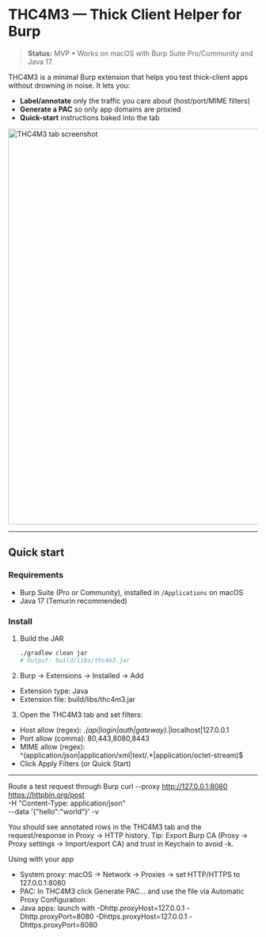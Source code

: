 # THC4M3 — Thick Client Helper for Burp

> **Status:** MVP • Works on macOS with Burp Suite Pro/Community and Java 17.

THC4M3 is a minimal Burp extension that helps you test thick-client apps without drowning in noise. It lets you:

- **Label/annotate** only the traffic you care about (host/port/MIME filters)
- **Generate a PAC** so only app domains are proxied
- **Quick-start** instructions baked into the tab

<img alt="THC4M3 tab screenshot" src="docs/screenshot-tab.png" width="800"/>

---

## Quick start

### Requirements
- Burp Suite (Pro or Community), installed in `/Applications` on macOS
- Java 17 (Temurin recommended)

### Install

1. Build the JAR
   ```bash
   ./gradlew clean jar
   # Output: build/libs/thc4m3.jar
   
2. Burp → Extensions → Installed → Add
-  Extension type: Java
-  Extension file: build/libs/thc4m3.jar


3. Open the THC4M3 tab and set filters:
- Host allow (regex): .*(api|login|auth|gateway).*|localhost|127\.0\.0\.1
- Port allow (comma): 80,443,8080,8443
- MIME allow (regex): ^(application/json|application/xml|text/.*|application/octet-stream)$
- Click Apply Filters (or Quick Start)

---

Route a test request through Burp
curl --proxy http://127.0.0.1:8080 https://httpbin.org/post \
  -H "Content-Type: application/json" \
  --data '{"hello":"world"}' -v

You should see annotated rows in the THC4M3 tab and the request/response in Proxy → HTTP history.
Tip: Export Burp CA (Proxy → Proxy settings → Import/export CA) and trust in Keychain to avoid -k.


Using with your app
-  System proxy: macOS → Network → Proxies → set HTTP/HTTPS to 127.0.0.1:8080
-  PAC: In THC4M3 click Generate PAC… and use the file via Automatic Proxy Configuration
-  Java apps: launch with
-Dhttp.proxyHost=127.0.0.1 -Dhttp.proxyPort=8080 -Dhttps.proxyHost=127.0.0.1 -Dhttps.proxyPort=8080


